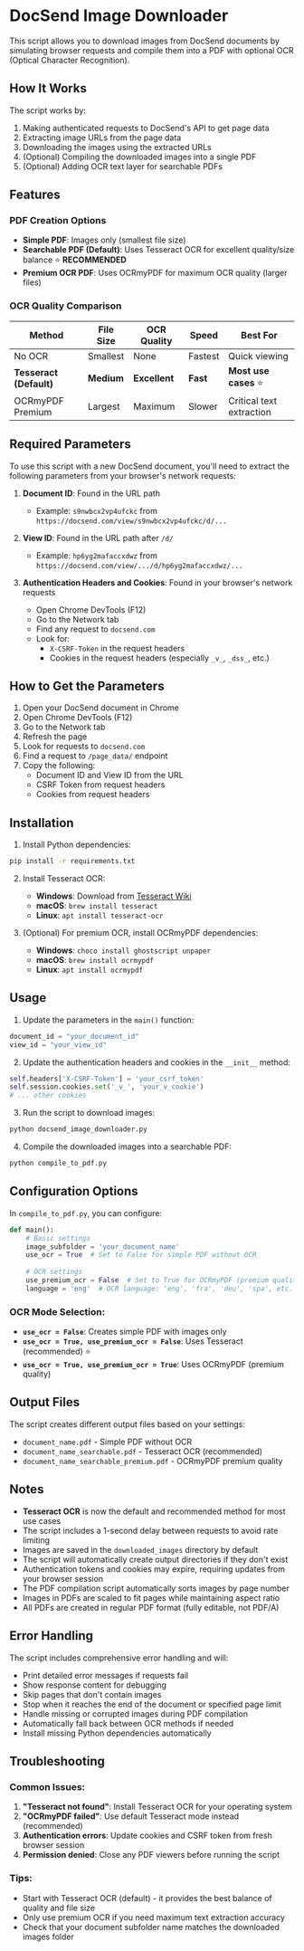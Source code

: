 # DocSend Image Downloader

This script allows you to download images from DocSend documents by simulating browser requests and compile them into a PDF with optional OCR (Optical Character Recognition).

## How It Works

The script works by:
1. Making authenticated requests to DocSend's API to get page data
2. Extracting image URLs from the page data
3. Downloading the images using the extracted URLs
4. (Optional) Compiling the downloaded images into a single PDF
5. (Optional) Adding OCR text layer for searchable PDFs

## Features

### PDF Creation Options
- **Simple PDF**: Images only (smallest file size)
- **Searchable PDF (Default)**: Uses Tesseract OCR for excellent quality/size balance ⭐ **RECOMMENDED**
- **Premium OCR PDF**: Uses OCRmyPDF for maximum OCR quality (larger files)

### OCR Quality Comparison
| Method | File Size | OCR Quality | Speed | Best For |
|--------|-----------|-------------|-------|----------|
| No OCR | Smallest | None | Fastest | Quick viewing |
| **Tesseract (Default)** | **Medium** | **Excellent** | **Fast** | **Most use cases** ⭐ |
| OCRmyPDF Premium | Largest | Maximum | Slower | Critical text extraction |

## Required Parameters

To use this script with a new DocSend document, you'll need to extract the following parameters from your browser's network requests:

1. **Document ID**: Found in the URL path
   - Example: `s9nwbcx2vp4ufckc` from `https://docsend.com/view/s9nwbcx2vp4ufckc/d/...`

2. **View ID**: Found in the URL path after `/d/`
   - Example: `hp6yg2mafaccxdwz` from `https://docsend.com/view/.../d/hp6yg2mafaccxdwz/...`

3. **Authentication Headers and Cookies**: Found in your browser's network requests
   - Open Chrome DevTools (F12)
   - Go to the Network tab
   - Find any request to `docsend.com`
   - Look for:
     - `X-CSRF-Token` in the request headers
     - Cookies in the request headers (especially `_v_`, `_dss_`, etc.)

## How to Get the Parameters

1. Open your DocSend document in Chrome
2. Open Chrome DevTools (F12)
3. Go to the Network tab
4. Refresh the page
5. Look for requests to `docsend.com`
6. Find a request to `/page_data/` endpoint
7. Copy the following:
   - Document ID and View ID from the URL
   - CSRF Token from request headers
   - Cookies from request headers

## Installation

1. Install Python dependencies:
```bash
pip install -r requirements.txt
```

2. Install Tesseract OCR:
   - **Windows**: Download from [Tesseract Wiki](https://github.com/UB-Mannheim/tesseract/wiki)
   - **macOS**: `brew install tesseract`
   - **Linux**: `apt install tesseract-ocr`

3. (Optional) For premium OCR, install OCRmyPDF dependencies:
   - **Windows**: `choco install ghostscript unpaper`
   - **macOS**: `brew install ocrmypdf`
   - **Linux**: `apt install ocrmypdf`

## Usage

1. Update the parameters in the `main()` function:
```python
document_id = "your_document_id"
view_id = "your_view_id"
```

2. Update the authentication headers and cookies in the `__init__` method:
```python
self.headers['X-CSRF-Token'] = 'your_csrf_token'
self.session.cookies.set('_v_', 'your_v_cookie')
# ... other cookies
```

3. Run the script to download images:
```bash
python docsend_image_downloader.py
```

4. Compile the downloaded images into a searchable PDF:
```bash
python compile_to_pdf.py
```

## Configuration Options

In `compile_to_pdf.py`, you can configure:

```python
def main():
    # Basic settings
    image_subfolder = 'your_document_name'
    use_ocr = True  # Set to False for simple PDF without OCR
    
    # OCR settings
    use_premium_ocr = False  # Set to True for OCRmyPDF (premium quality)
    language = 'eng'  # OCR language: 'eng', 'fra', 'deu', 'spa', etc.
```

### OCR Mode Selection:
- **`use_ocr = False`**: Creates simple PDF with images only
- **`use_ocr = True, use_premium_ocr = False`**: Uses Tesseract (recommended) ⭐
- **`use_ocr = True, use_premium_ocr = True`**: Uses OCRmyPDF (premium quality)

## Output Files

The script creates different output files based on your settings:
- `document_name.pdf` - Simple PDF without OCR
- `document_name_searchable.pdf` - Tesseract OCR (recommended)
- `document_name_searchable_premium.pdf` - OCRmyPDF premium quality

## Notes

- **Tesseract OCR** is now the default and recommended method for most use cases
- The script includes a 1-second delay between requests to avoid rate limiting
- Images are saved in the `downloaded_images` directory by default
- The script will automatically create output directories if they don't exist
- Authentication tokens and cookies may expire, requiring updates from your browser session
- The PDF compilation script automatically sorts images by page number
- Images in PDFs are scaled to fit pages while maintaining aspect ratio
- All PDFs are created in regular PDF format (fully editable, not PDF/A)

## Error Handling

The script includes comprehensive error handling and will:
- Print detailed error messages if requests fail
- Show response content for debugging
- Skip pages that don't contain images
- Stop when it reaches the end of the document or specified page limit
- Handle missing or corrupted images during PDF compilation
- Automatically fall back between OCR methods if needed
- Install missing Python dependencies automatically

## Troubleshooting

### Common Issues:
1. **"Tesseract not found"**: Install Tesseract OCR for your operating system
2. **"OCRmyPDF failed"**: Use default Tesseract mode instead (recommended)
3. **Authentication errors**: Update cookies and CSRF token from fresh browser session
4. **Permission denied**: Close any PDF viewers before running the script

### Tips:
- Start with Tesseract OCR (default) - it provides the best balance of quality and file size
- Only use premium OCR if you need maximum text extraction accuracy
- Check that your document subfolder name matches the downloaded images folder
